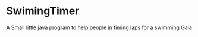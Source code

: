 SwimingTimer
============

A Small little java program to help people in timing laps for a swimming Gala